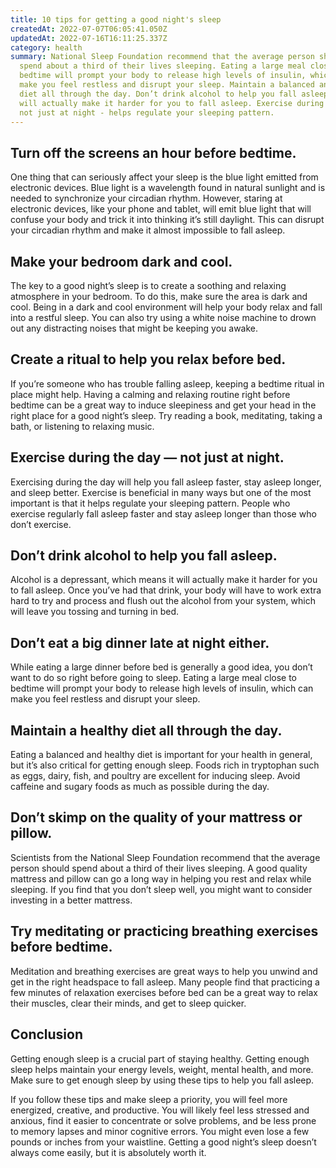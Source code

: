 ```yaml
---
title: 10 tips for getting a good night's sleep
createdAt: 2022-07-07T06:05:41.050Z
updatedAt: 2022-07-16T16:11:25.337Z
category: health
summary: National Sleep Foundation recommend that the average person should
  spend about a third of their lives sleeping. Eating a large meal close to
  bedtime will prompt your body to release high levels of insulin, which can
  make you feel restless and disrupt your sleep. Maintain a balanced and healthy
  diet all through the day. Don’t drink alcohol to help you fall asleep, but it
  will actually make it harder for you to fall asleep. Exercise during the day -
  not just at night - helps regulate your sleeping pattern.
---
```


## Turn off the screens an hour before bedtime.

One thing that can seriously affect your sleep is the blue light emitted from electronic devices. Blue light is a wavelength found in natural sunlight and is needed to synchronize your circadian rhythm. However, staring at electronic devices, like your phone and tablet, will emit blue light that will confuse your body and trick it into thinking it’s still daylight. This can disrupt your circadian rhythm and make it almost impossible to fall asleep.

## Make your bedroom dark and cool.

The key to a good night’s sleep is to create a soothing and relaxing atmosphere in your bedroom. To do this, make sure the area is dark and cool. Being in a dark and cool environment will help your body relax and fall into a restful sleep. You can also try using a white noise machine to drown out any distracting noises that might be keeping you awake.

## Create a ritual to help you relax before bed.

If you’re someone who has trouble falling asleep, keeping a bedtime ritual in place might help. Having a calming and relaxing routine right before bedtime can be a great way to induce sleepiness and get your head in the right place for a good night’s sleep. Try reading a book, meditating, taking a bath, or listening to relaxing music.

## Exercise during the day — not just at night.

Exercising during the day will help you fall asleep faster, stay asleep longer, and sleep better. Exercise is beneficial in many ways but one of the most important is that it helps regulate your sleeping pattern. People who exercise regularly fall asleep faster and stay asleep longer than those who don’t exercise.

## Don’t drink alcohol to help you fall asleep.

Alcohol is a depressant, which means it will actually make it harder for you to fall asleep. Once you’ve had that drink, your body will have to work extra hard to try and process and flush out the alcohol from your system, which will leave you tossing and turning in bed.

## Don’t eat a big dinner late at night either.

While eating a large dinner before bed is generally a good idea, you don’t want to do so right before going to sleep. Eating a large meal close to bedtime will prompt your body to release high levels of insulin, which can make you feel restless and disrupt your sleep.

## Maintain a healthy diet all through the day.

Eating a balanced and healthy diet is important for your health in general, but it’s also critical for getting enough sleep. Foods rich in tryptophan such as eggs, dairy, fish, and poultry are excellent for inducing sleep. Avoid caffeine and sugary foods as much as possible during the day.

## Don’t skimp on the quality of your mattress or pillow.

Scientists from the National Sleep Foundation recommend that the average person should spend about a third of their lives sleeping. A good quality mattress and pillow can go a long way in helping you rest and relax while sleeping. If you find that you don’t sleep well, you might want to consider investing in a better mattress.

## Try meditating or practicing breathing exercises before bedtime.

Meditation and breathing exercises are great ways to help you unwind and get in the right headspace to fall asleep. Many people find that practicing a few minutes of relaxation exercises before bed can be a great way to relax their muscles, clear their minds, and get to sleep quicker.

## Conclusion

Getting enough sleep is a crucial part of staying healthy. Getting enough sleep helps maintain your energy levels, weight, mental health, and more. Make sure to get enough sleep by using these tips to help you fall asleep.

If you follow these tips and make sleep a priority, you will feel more energized, creative, and productive. You will likely feel less stressed and anxious, find it easier to concentrate or solve problems, and be less prone to memory lapses and minor cognitive errors. You might even lose a few pounds or inches from your waistline. Getting a good night’s sleep doesn’t always come easily, but it is absolutely worth it.
